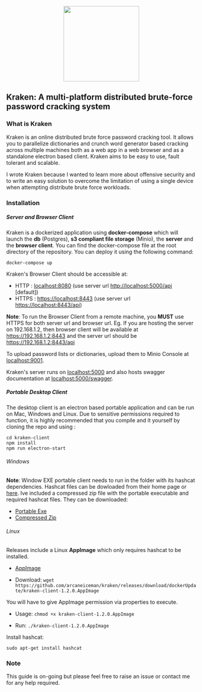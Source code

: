 <p align="center">
  <img width="200" src="https://github.com/arcaneiceman/kraken/blob/master/kraken-client/src/assets/kraken-logo.png"/>
</p>

## Kraken: A multi-platform distributed brute-force password cracking system

<div id="{'introduction'}">

### What is Kraken

</div>

Kraken is an online distributed brute force password cracking tool. It allows you to parallelize dictionaries and crunch word generator based cracking across multiple machines both as a web app in a web browser and as a standalone electron based client. Kraken aims to be easy to use, fault tolerant and scalable.

I wrote Kraken because I wanted to learn more about offensive security and to write an easy solution to overcome the limitation of using a single device when attempting distribute brute force workloads.

<div id="{'installation'}">

### Installation

</div>

##### Server and Browser Client
Kraken is a dockerized application using <strong>docker-compose</strong> which will launch the <strong>db</strong> (Postgres), <strong>s3 compliant file storage</strong> (Minio),
the <strong>server</strong> and the <strong>browser client</strong>. You can find the docker-compose file at the root directory of the repository. You can deploy it using the following command:

```
docker-compose up
```
Kraken's Browser Client should be accessible at:
  - HTTP : <a href=http://localhost:8080>localhost:8080</a> (use server url <a href=" http://localhost:5000/api">http://localhost:5000/api</a> [default])
  - HTTPS : <a href="https://localhost:8443">https://localhost:8443</a> (use server url <a href="https://localhost:8443/api">https://localhost:8443/api</a>)

<strong>Note</strong>: To run the Browser Client from a remote machine, you <strong>MUST</strong> use HTTPS for both server url and browser url.
Eg. If you are hosting the server on 192.168.1.2, then browser client will be available at https://192.168.1.2:8443
and the server url should be https://192.168.1.2:8443/api

To upload password lists or dictionaries, upload them to Minio Console at <a href=http://localhost:9001>localhost:9001</a>. 

Kraken's server runs on <a href=http://localhost:5000>localhost:5000</a> and also hosts swagger documentation at <a href=http://localhost:5000/swagger>localhost:5000/swagger</a>.

##### Portable Desktop Client

The desktop client is an electron based portable application and can be run on Mac, Windows and Linux. Due to sensitive permissions required to function, it is highly recommended that you compile and it yourself by cloning the repo and using : 

```
cd kraken-client
npm install
npm run electron-start
```

###### Windows
<strong>Note</strong>: Window EXE portable client needs to run in the folder with its hashcat dependencies. Hashcat files can be dowloaded from their home page or [here](https://hashcat.net/files/hashcat-5.1.0.7z).
Ive included a compressed zip file with the portable executable and required hashcat files. They can be downloaded:
  - <a href="https://github.com/arcaneiceman/kraken/releases/download/dockerUpdate/kraken-client.1.2.0.exe">Portable Exe</a>
  - <a href="https://github.com/arcaneiceman/kraken/releases/download/dockerUpdate/kraken-client-with-dependencies.zip">Compressed Zip</a>

###### Linux

Releases include a Linux **AppImage** which only requires hashcat to be installed. 

  - <a href="https://github.com/arcaneiceman/kraken/releases/download/dockerUpdate/kraken-client-1.2.0.AppImage">AppImage</a>

  - Download: `wget https://github.com/arcaneiceman/kraken/releases/download/dockerUpdate/kraken-client-1.2.0.AppImage`

You will have to give AppImage permission via properties to execute. 

  - Usage: `chmod +x kraken-client-1.2.0.AppImage` 

  - Run: `./kraken-client-1.2.0.AppImage`

Install hashcat:
```
sudo apt-get install hashcat
```

### Note

This guide is on-going but please feel free to raise an issue or contact me for any help required.
